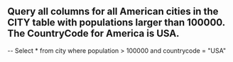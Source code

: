 ## Query all columns for all American cities in the CITY table with populations larger than 100000. The CountryCode for America is USA.
-- Select * from city 
  where population > 100000 and countrycode = "USA"
